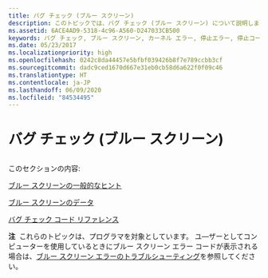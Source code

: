 ```yaml
---
title: バグ チェック (ブルー スクリーン)
description: このトピックでは、バグ チェック (ブルー スクリーン) について説明します
ms.assetid: 6ACE4AD9-5318-4c96-A560-D247033CB500
keywords: バグ チェック, ブルー スクリーン, カーネル エラー, 停止エラー, 停止コード
ms.date: 05/23/2017
ms.localizationpriority: high
ms.openlocfilehash: 0242c8da44457e5bfbf039426b8f7e789ccbb3cf
ms.sourcegitcommit: dadc9ced1670d667e31eb0cb58d6a622f0f09c46
ms.translationtype: HT
ms.contentlocale: ja-JP
ms.lasthandoff: 06/09/2020
ms.locfileid: "84534495"
---
```

# <a name="bug-checks-blue-screens"></a>バグ チェック (ブルー スクリーン)


## <span id="ddk_bug_checks_blue_screens__dbg"></span><span id="DDK_BUG_CHECKS_BLUE_SCREENS__DBG"></span>


このセクションの内容:

[ブルー スクリーンの一般的なヒント](general-troubleshooting-tips.md)

[ブルー スクリーンのデータ](blue-screen-data.md)

[バグ チェック コード リファレンス](bug-check-code-reference2.md)

**注**  これらのトピックは、プログラマを対象としています。 ユ―ザーとしてコンピューターを使用しているときにブルー スクリーン エラー コードが表示される場合は、[ブルー スクリーン エラーのトラブルシューティング](https://support.microsoft.com//help/14238/windows-10-troubleshoot-blue-screen-errors)を参照してください。

 

 

 





